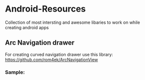 # Android-Resources
Collection of most intersting and awesome libaries to work on while creating android apps

## Arc Navigation drawer
  
For creating curved navigation drawer use this library: https://github.com/rom4ek/ArcNavigationView
   
### Sample:  
